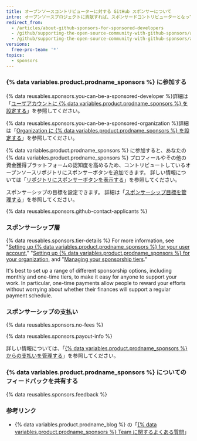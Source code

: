 ```yaml
---
title: オープンソースコントリビューターに対する GitHub スポンサーについて
intro: オープンソースプロジェクトに貢献すれば、スポンサードコントリビューターとなって、作業に対する報酬を得られます。
redirect_from:
  - /articles/about-github-sponsors-for-sponsored-developers
  - /github/supporting-the-open-source-community-with-github-sponsors/about-github-sponsors-for-sponsored-developers
  - /github/supporting-the-open-source-community-with-github-sponsors/about-github-sponsors-for-open-source-contributors
versions:
  free-pro-team: '*'
topics:
  - sponsors
---
```

### {% data variables.product.prodname_sponsors %} に参加する

{% data reusables.sponsors.you-can-be-a-sponsored-developer %}詳細は「[ユーザアカウントに {% data variables.product.prodname_sponsors %} を設定する](/github/supporting-the-open-source-community-with-github-sponsors/setting-up-github-sponsors-for-your-user-account)」を参照してください。

{% data reusables.sponsors.you-can-be-a-sponsored-organization %}詳細は「[Organization に {% data variables.product.prodname_sponsors %} を設定する](/github/supporting-the-open-source-community-with-github-sponsors/setting-up-github-sponsors-for-your-organization)」を参照してください。

{% data variables.product.prodname_sponsors %} に参加すると、あなたの {% data variables.product.prodname_sponsors %} プロフィールやその他の資金獲得プラットフォームの認知度を高めるため、コントリビュートしているオープンソースリポジトリにスポンサーボタンを追加できます。 詳しい情報については「[リポジトリにスポンサーボタンを表示する](/articles/displaying-a-sponsor-button-in-your-repository)」を参照してください。

スポンサーシップの目標を設定できます。 詳細は「[スポンサーシップ目標を管理する](/github/supporting-the-open-source-community-with-github-sponsors/managing-your-sponsorship-goal)」を参照してください。

{% data reusables.sponsors.github-contact-applicants %}

### スポンサーシップ層

{% data reusables.sponsors.tier-details %} For more information, see "[Setting up {% data variables.product.prodname_sponsors %} for your user account](/github/supporting-the-open-source-community-with-github-sponsors/setting-up-github-sponsors-for-your-user-account)," "[Setting up {% data variables.product.prodname_sponsors %} for your organization](/github/supporting-the-open-source-community-with-github-sponsors/setting-up-github-sponsors-for-your-organization), and "[Managing your sponsorship tiers](/github/supporting-the-open-source-community-with-github-sponsors/managing-your-sponsorship-tiers)."

It's best to set up a range of different sponsorship options, including monthly and one-time tiers, to make it easy for anyone to support your work. In particular, one-time payments allow people to reward your efforts without worrying about whether their finances will support a regular payment schedule.

### スポンサーシップの支払い

{% data reusables.sponsors.no-fees %}

{% data reusables.sponsors.payout-info %}

詳しい情報については、「[{% data variables.product.prodname_sponsors %}からの支払いを管理する](/github/supporting-the-open-source-community-with-github-sponsors/managing-your-payouts-from-github-sponsors)」を参照してください。

### {% data variables.product.prodname_sponsors %} についてのフィードバックを共有する

{% data reusables.sponsors.feedback %}

### 参考リンク
- {% data variables.product.prodname_blog %} の「[{% data variables.product.prodname_sponsors %} Team に関するよくある質問](https://github.blog/2019-06-12-faq-with-the-github-sponsors-team/)」

